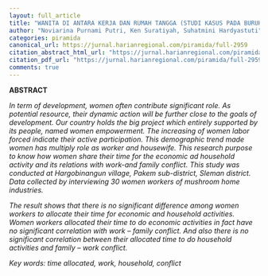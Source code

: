 ```yaml
---
layout: full_article
title: "WANITA DI ANTARA KERJA DAN RUMAH TANGGA (STUDI KASUS PADA BURUH WANITA INDUSTRI JAMUR DI DESA HARGOBINANGUN KECAMATAN PAKEM KABUPATEN SLEMAN DIY)"
author: "Noviarina Purnami Putri, Ken Suratiyah, Suhatmini Hardyastuti"
categories: piramida
canonical_url: https://jurnal.harianregional.com/piramida/full-2959 
citation_abstract_html_url: "https://jurnal.harianregional.com/piramida/id-2959"
citation_pdf_url: "https://jurnal.harianregional.com/piramida/full-2959"  
comments: true
---
```


<p><span class="font0" style="font-weight:bold;">ABSTRACT</span></p>
<p><span class="font0" style="font-style:italic;">In term of development, women often contribute significant role. As potential resource, their dynamic action will be further close to the goals of development. Our country holds the big project which entirely supported by its people, named women empowerment. The increasing of women labor forced indicate their active participation. This demographic trend made women has multiply role as worker and housewife. This research purpose to know how women share their time for the economic ad household activity and its relations with work-and family conflict. This study was conducted at Hargobinangun village, Pakem sub-district, Sleman district. Data collected by interviewing 30 women workers of mushroom home industries.</span></p>
<p><span class="font0" style="font-style:italic;">The result shows that there is no significant difference among women workers to allocate their time for economic and household activities. Women workers allocated their time to do economic activities in fact have no significant correlation with work – family conflict. And also there is no significant correlation between their allocated time to do household activities and family – work conflict.</span></p>
<p><span class="font0" style="font-style:italic;">Key words: time allocated, work, household, conflict</span></p>
